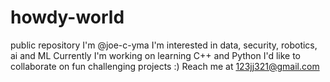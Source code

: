 # howdy-world
public repository
I'm @joe-c-yma
I'm interested in data, security, robotics, ai and ML
Currently I'm working on learning C++ and Python
I'd like to collaborate on fun challenging projects :)
Reach me at 123jj321@gmail.com
